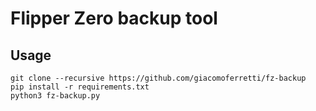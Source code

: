 # Flipper Zero backup tool

## Usage

```
git clone --recursive https://github.com/giacomoferretti/fz-backup
pip install -r requirements.txt
python3 fz-backup.py
```